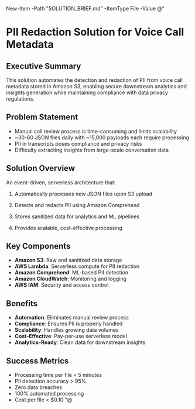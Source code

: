 New-Item -Path "SOLUTION_BRIEF.md" -ItemType File -Value @"
# PII Redaction Solution for Voice Call Metadata

## Executive Summary
This solution automates the detection and redaction of PII from voice call metadata stored in Amazon S3, enabling secure downstream analytics and insights generation while maintaining compliance with data privacy regulations.

## Problem Statement
- Manual call review process is time-consuming and limits scalability
- ~30-60 JSON files daily with ~15,000 payloads each require processing
- PII in transcripts poses compliance and privacy risks
- Difficulty extracting insights from large-scale conversation data

## Solution Overview
An event-driven, serverless architecture that:
1. Automatically processes new JSON files upon S3 upload
2. Detects and redacts PII using Amazon Comprehend


3. Stores sanitized data for analytics and ML pipelines
4. Provides scalable, cost-effective processing

## Key Components
- **Amazon S3**: Raw and sanitized data storage
- **AWS Lambda**: Serverless compute for PII redaction
- **Amazon Comprehend**: ML-based PII detection
- **Amazon CloudWatch**: Monitoring and logging
- **AWS IAM**: Security and access control

## Benefits
- **Automation**: Eliminates manual review process
- **Compliance**: Ensures PII is properly handled
- **Scalability**: Handles growing data volumes
- **Cost-Effective**: Pay-per-use serverless model
- **Analytics-Ready**: Clean data for downstream insights

## Success Metrics
- Processing time per file < 5 minutes
- PII detection accuracy > 95%
- Zero data breaches
- 100% automated processing
- Cost per file < $0.10
"@